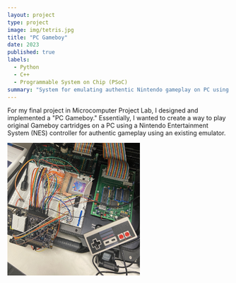 ```yaml
---
layout: project
type: project
image: img/tetris.jpg
title: "PC Gameboy"
date: 2023
published: true
labels:
  - Python
  - C++
  - Programmable System on Chip (PSoC)
summary: "System for emulating authentic Nintendo gameplay on PC using a Programmable System on Chip (PSoC)."
---
```


For my final project in Microcomputer Project Lab, I designed and implemented a "PC Gameboy." Essentially, I wanted to create a way to play original Gameboy cartridges on a PC using a Nintendo Entertainment System (NES) controller for authentic gameplay using an existing emulator. 

<img src="/projects/IMG_7867.JPG" alt="My PC Gameboy system" width="300" height="300">
